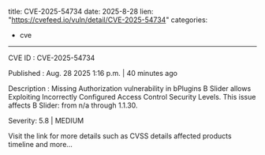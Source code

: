  
title: CVE-2025-54734
date: 2025-8-28
lien: "https://cvefeed.io/vuln/detail/CVE-2025-54734"
categories:
  - cve
---

CVE ID : CVE-2025-54734

Published :  Aug. 28
2025
1:16 p.m. | 40 minutes ago

Description : Missing Authorization vulnerability in bPlugins B Slider allows Exploiting Incorrectly Configured Access Control Security Levels. This issue affects B Slider: from n/a through 1.1.30.

Severity: 5.8 | MEDIUM

Visit the link for more details
such as CVSS details
affected products
timeline
and more...
